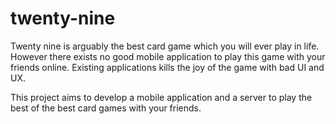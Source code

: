 # twenty-nine

Twenty nine is arguably the best card game which you will ever play in life. However there exists
no good mobile application to play this game with your friends online. Existing applications kills
the joy of the game with bad UI and UX.

This project aims to develop a mobile application and a server to play the best of the best card
games with your friends.
